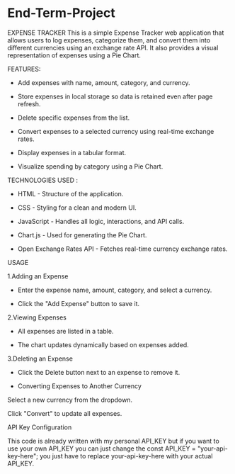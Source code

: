 # End-Term-Project
EXPENSE TRACKER 
This is a simple Expense Tracker web application that allows users to log expenses, categorize them, and convert them into different currencies using an exchange rate API. It also 
provides a visual representation of expenses using a Pie Chart.

FEATURES:

  * Add expenses with name, amount, category, and currency.

  * Store expenses in local storage so data is retained even after page refresh.

  * Delete specific expenses from the list.

  * Convert expenses to a selected currency using real-time exchange rates.

  * Display expenses in a tabular format.

  * Visualize spending by category using a Pie Chart.

TECHNOLOGIES USED :

  * HTML - Structure of the application.

  * CSS - Styling for a clean and modern UI.

  * JavaScript - Handles all logic, interactions, and API calls.

  * Chart.js - Used for generating the Pie Chart.

  * Open Exchange Rates API - Fetches real-time currency exchange rates.

USAGE

  1.Adding an Expense

   * Enter the expense name, amount, category, and select a currency.

   * Click the "Add Expense" button to save it.

  2.Viewing Expenses

   * All expenses are listed in a table.

   * The chart updates dynamically based on expenses added.

  3.Deleting an Expense

   * Click the Delete button next to an expense to remove it.

   * Converting Expenses to Another Currency

Select a new currency from the dropdown.

Click "Convert" to update all expenses.

API Key Configuration

This code is already written with my personal API_KEY but if you want to use your own API_KEY you can just change the 
   const API_KEY = "your-api-key-here";  you just have to replace your-api-key-here with your actual API_KEY.
